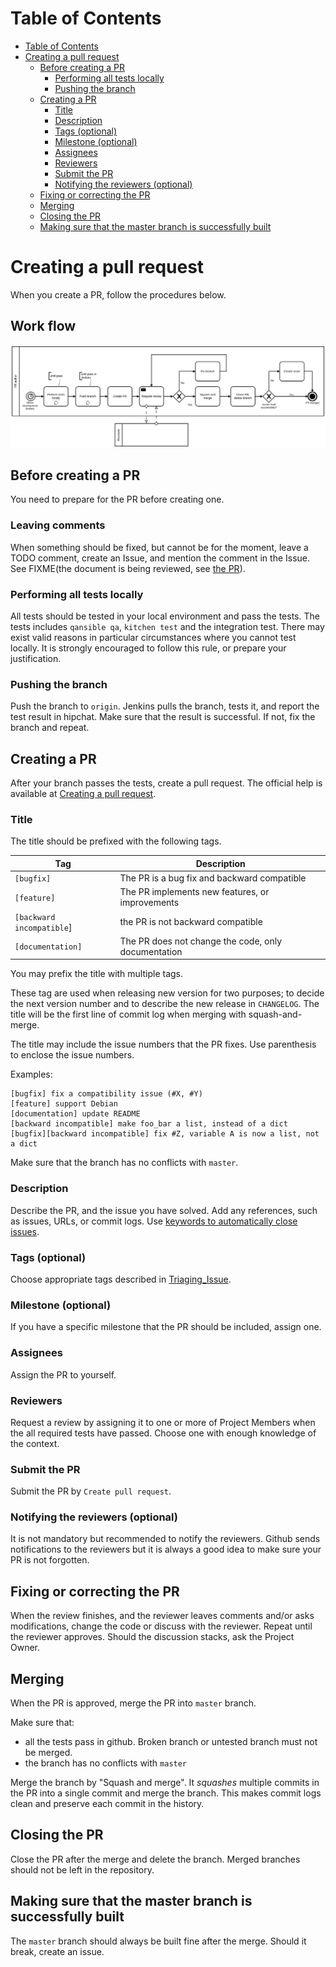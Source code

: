 Table of Contents
=================

  * [Table of Contents](#table-of-contents)
  * [Creating a pull request](#creating-a-pull-request)
    * [Before creating a PR](#before-creating-a-pr)
      * [Performing all tests locally](#performing-all-tests-locally)
      * [Pushing the branch](#pushing-the-branch)
    * [Creating a PR](#creating-a-pr)
      * [Title](#title)
      * [Description](#description)
      * [Tags (optional)](#tags-optional)
      * [Milestone (optional)](#milestone-optional)
      * [Assignees](#assignees)
      * [Reviewers](#reviewers)
      * [Submit the PR](#submit-the-pr)
      * [Notifying the reviewers (optional)](#notifying-the-reviewers-optional)
    * [Fixing or correcting the PR](#fixing-or-correcting-the-pr)
    * [Merging](#merging)
    * [Closing the PR](#closing-the-pr)
    * [Making sure that the master branch is successfully built](#making-sure-that-the-master-branch-is-successfully-built)

# Creating a pull request

When you create a PR, follow the procedures below.

## Work flow

![Work flow](diagram.png)

## Before creating a PR

You need to prepare for the PR before creating one.

### Leaving comments

When something should be fixed, but cannot be for the moment, leave a TODO
comment, create an Issue, and mention the comment in the Issue. See FIXME(the
document is being reviewed, see [the PR](https://github.com/reallyenglish/ansible-role-example/pull/108)).

###  Performing all tests locally

All tests should be tested in your local environment and pass the tests. The
tests includes `qansible qa`, `kitchen test` and the integration test. There
may exist valid reasons in particular circumstances where you cannot test
locally. It is strongly encouraged to follow this rule, or prepare your
justification.

### Pushing the branch

Push the branch to `origin`. Jenkins pulls the branch, tests it, and report the
test result in hipchat. Make sure that the result is successful. If not, fix
the branch and repeat.

## Creating a PR

After your branch passes the tests, create a pull request. The official help is
available at [Creating a pull request](https://help.github.com/articles/creating-a-pull-request/).

### Title

The title should be prefixed with the following tags.

| Tag | Description |
|-----|-------------|
| `[bugfix]` | The PR is a bug fix and backward compatible |
| `[feature]` | The PR implements new features, or improvements |
| `[backward incompatible`] | the PR is not backward compatible |
| `[documentation]` | The PR does not change the code, only documentation |

You may prefix the title with multiple tags.

These tag are used when releasing new version for two purposes; to decide the
next version number and to describe the new release in `CHANGELOG`. The title
will be the first line of commit log when merging with squash-and-merge.

The title may include the issue numbers that the PR fixes. Use parenthesis to
enclose the issue numbers.

Examples:

```
[bugfix] fix a compatibility issue (#X, #Y)
[feature] support Debian
[documentation] update README
[backward incompatible] make foo_bar a list, instead of a dict
[bugfix][backward incompatible] fix #Z, variable A is now a list, not a dict
```

Make sure that the branch has no conflicts with `master`.

### Description

Describe the PR, and the issue you have solved. Add any references, such as issues, URLs, or commit logs. Use
[keywords to automatically close issues](https://help.github.com/articles/closing-issues-via-commit-messages/).

### Tags (optional)

Choose appropriate tags described in [Triaging_Issue](../Triaging_Issue).

### Milestone (optional)

If you have a specific milestone that the PR should be included, assign one.

### Assignees

Assign the PR to yourself.

### Reviewers

Request a review by assigning it to one or more of Project Members when the all
required tests have passed. Choose one with enough knowledge of the context.

### Submit the PR

Submit the PR by `Create pull request`.

### Notifying the reviewers (optional)

It is not mandatory but recommended to notify the reviewers. Github sends
notifications to the reviewers but it is always a good idea to make sure your
PR is not forgotten.

## Fixing or correcting the PR

When the review finishes, and the reviewer leaves comments and/or asks
modifications, change the code or discuss with the reviewer. Repeat until the
reviewer approves. Should the discussion stacks, ask the Project Owner.

## Merging

When the PR is approved, merge the PR into `master` branch.

Make sure that:

* all the tests pass in github. Broken branch or untested branch must not be
  merged.
* the branch has no conflicts with `master`

Merge the branch by "Squash and merge". It _squashes_ multiple commits in the
PR into a single commit and merge the branch. This makes commit logs clean and
preserve each commit in the history.

## Closing the PR

Close the PR after the merge and delete the branch. Merged branches should not
be left in the repository.

## Making sure that the master branch is successfully built

The `master` branch should always be built fine after the merge. Should it
break, create an issue.
